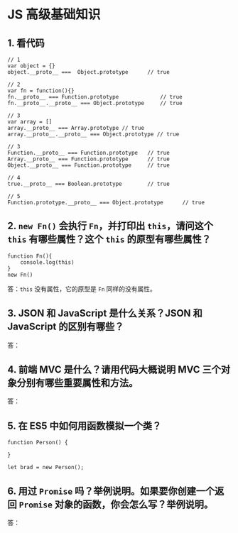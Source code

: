 # JS 高级基础知识

## 1. 看代码

```JS
// 1
var object = {}
object.__proto__ ===  Object.prototype      // true

// 2
var fn = function(){}
fn.__proto__ === Function.prototype             // true
fn.__proto__.__proto__ === Object.prototype     // true

// 3
var array = []
array.__proto__ === Array.prototype // true
array.__proto__.__proto__ === Object.prototype // true

// 3
Function.__proto__ === Function.prototype   // true
Array.__proto__ === Function.prototype      // true
Object.__proto__ === Function.prototype     // true

// 4
true.__proto__ === Boolean.prototype        // true

// 5
Function.prototype.__proto__ === Object.prototype      // true
```

## 2. `new Fn()` 会执行 `Fn`，并打印出 `this`，请问这个 `this` 有哪些属性？这个 `this` 的原型有哪些属性？

```JS
function Fn(){
    console.log(this)
}
new Fn()
```

答：`this` 没有属性，它的原型是 `Fn` 同样的没有属性。

## 3. JSON 和 JavaScript 是什么关系？JSON 和 JavaScript 的区别有哪些？

答：

## 4. 前端 MVC 是什么？请用代码大概说明 MVC 三个对象分别有哪些重要属性和方法。

答：

## 5. 在 ES5 中如何用函数模拟一个类？

```JS
function Person() {

}

let brad = new Person();
```

## 6. 用过 `Promise` 吗？举例说明。如果要你创建一个返回 `Promise` 对象的函数，你会怎么写？举例说明。

答：